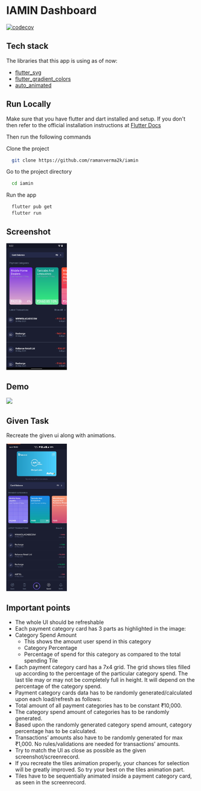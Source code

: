 # IAMIN Dashboard

[![codecov](https://codecov.io/gh/ramanverma2k/iamin/branch/main/graph/badge.svg?token=4URX31NQ1A)](https://codecov.io/gh/ramanverma2k/iamin)

## Tech stack
The libraries that this app is using as of now:
- [flutter_svg](https://pub.dev/packages/flutter_svg)
- [flutter_gradient_colors](https://pub.dev/packages/flutter_gradient_colors)
- [auto_animated](https://pub.dev/packages/auto_animated)

## Run Locally

Make sure that you have flutter and dart installed and setup. If you don't then refer to the official installation instructions at [Flutter Docs](https://flutter.dev/docs/get-started/install)

Then run the following commands

Clone the project

```bash
  git clone https://github.com/ramanverma2k/iamin
```

Go to the project directory

```bash
  cd iamin
```

Run the app

```bash
  flutter pub get
  flutter run
```

## Screenshot
<p align="left">
  <img width="32%" src="Screenshot.png?raw=true">
</p>

## Demo
<p align="left">
  <img width="32%" src="demo.gif?raw=true">
</p>

## Given Task
Recreate the given ui along with animations.
<p align="left">
  <img width="32%" src="requirements/Screenshot.jpg?raw=true">
</p>

## Important points

- The whole UI should be refreshable
- Each payment category card has 3 parts as highlighted in the image:
- Category Spend Amount
  - This shows the amount user spend in this category
  - Category Percentage
  - Percentage of spend for this category as compared to the total spending Tile
- Each payment category card has a 7x4 grid. The grid shows tiles filled up according to the percentage of the particular category spend. The last tile may or may not be completely full in height. It will depend on the percentage of the category spend.
- Payment category cards data has to be randomly generated/calculated upon each load/refresh as follows:
- Total amount of all payment categories has to be constant ₹10,000.
- The category spend amount of categories has to be randomly generated.
- Based upon the randomly generated category spend amount, category percentage has to be calculated.
- Transactions’ amounts also have to be randomly generated for max ₹1,000. No rules/validations are needed for transactions’ amounts.
- Try to match the UI as close as possible as the given screenshot/screenrecord.
- If you recreate the tiles animation properly, your chances for selection will be greatly improved. So try your best on the tiles animation part.
- Tiles have to be sequentially animated inside a payment category card, as seen in the screenrecord.
